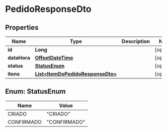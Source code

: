 # PedidoResponseDto

## Properties
Name | Type | Description | Notes
------------ | ------------- | ------------- | -------------
**id** | **Long** |  |  [optional]
**dataHora** | [**OffsetDateTime**](OffsetDateTime.md) |  |  [optional]
**status** | [**StatusEnum**](#StatusEnum) |  |  [optional]
**itens** | [**List&lt;ItemDoPedidoResponseDto&gt;**](ItemDoPedidoResponseDto.md) |  |  [optional]

<a name="StatusEnum"></a>
## Enum: StatusEnum
Name | Value
---- | -----
CRIADO | &quot;CRIADO&quot;
CONFIRMADO | &quot;CONFIRMADO&quot;
